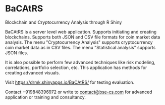 # BaCAtRS
Blockchain and Cryptocurrency Analysis through R Shiny

BaCAtRS is a server level web application. Supports initiating and creating blockchains. Supports both JSON and CSV file formats for coin market data analysis. The menu "Cryptocurrency Analysis" supports cryptocurrency coin market data as in CSV files. The menu "Statistical analysis" supports JSON files. 

It is also possible to perform few advanced techniques like risk modeling, correlations, portfolio selection, etc. This application has methods for creating advanced visuals.

Visit https://drmk.shinyapps.io/BaCAtRS/ for testing evaluation. 

Contact +919848396972 or write to contact@bse-cs.com for advanced application or training and consultancy. 
